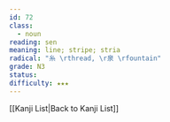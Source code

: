 ```yaml
---
id: 72
class:
  - noun
reading: sen
meaning: line; stripe; stria
radical: "糸 \rthread, \r泉 \rfountain"
grade: N3
status:
difficulty: ★★★
---
```

[[Kanji List|Back to Kanji List]]
